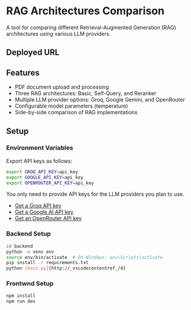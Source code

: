 # RAG Architectures Comparison

A tool for comparing different Retrieval-Augmented Generation (RAG) architectures using various LLM providers.

## Deployed URL


## Features

- PDF document upload and processing
- Three RAG architectures: Basic, Self-Query, and Reranker
- Multiple LLM provider options: Groq, Google Gemini, and OpenRouter
- Configurable model parameters (temperature)
- Side-by-side comparison of RAG implementations


## Setup

### Environment Variables

Export API keys as follows:
```bash
export GROQ_API_KEY=api_key
export GOOGLE_API_KEY=api_key
export OPENROUTER_API_KEY=api_key
```

You only need to provide API keys for the LLM providers you plan to use.

- [Get a Groq API key](https://console.groq.com/)
- [Get a Google AI API key](https://ai.google.dev/)
- [Get an OpenRouter API key](https://openrouter.ai/)

### Backend Setup

```bash
cd backend
python -m venv env
source env/bin/activate  # On Windows: env\Scripts\activate
pip install -r requirements.txt
python [main.py](http://_vscodecontentref_/4)
```

### Frontwnd Setup

```bash
npm install
npm run dev
```